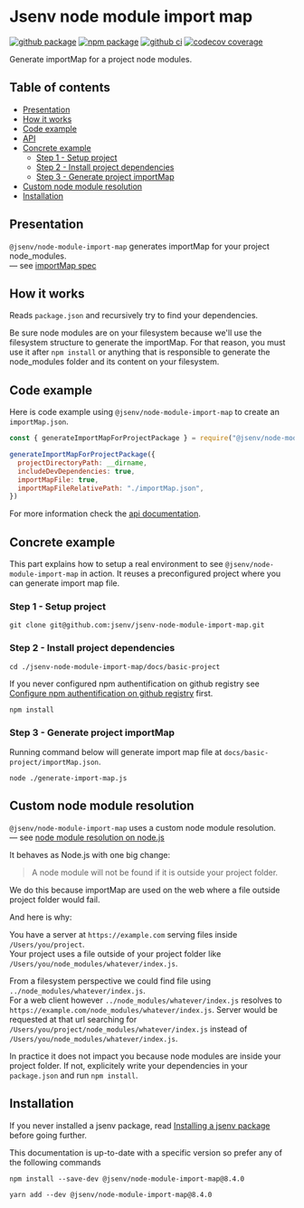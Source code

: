# Jsenv node module import map

[![github package](https://img.shields.io/github/package-json/v/jsenv/jsenv-node-module-import-map.svg?logo=github&label=package)](https://github.com/jsenv/jsenv-node-module-import-map/packages)
[![npm package](https://img.shields.io/npm/v/@jsenv/node-module-import-map.svg?logo=npm&label=package)](https://www.npmjs.com/package/@jsenv/node-module-import-map)
[![github ci](https://github.com/jsenv/jsenv-node-module-import-map/workflows/ci/badge.svg)](https://github.com/jsenv/jsenv-node-module-import-map/actions?workflow=ci)
[![codecov coverage](https://codecov.io/gh/jsenv/jsenv-node-module-import-map/branch/master/graph/badge.svg)](https://codecov.io/gh/jsenv/jsenv-node-module-import-map)

Generate importMap for a project node modules.

## Table of contents

- [Presentation](#Presentation)
- [How it works](#how-it-works)
- [Code example](#code-example)
- [API](./docs/api.md)
- [Concrete example](#concrete-example)
  - [Step 1 - Setup project](#step-1---setup-project)
  - [Step 2 - Install project dependencies](#step-2---install-project-dependencies)
  - [Step 3 - Generate project importMap](#step-3---generate-project-importMap)
- [Custom node module resolution](#custom-node-module-resolution)
- [Installation](#installation-using-npm)

## Presentation

`@jsenv/node-module-import-map` generates importMap for your project node_modules.<br />
— see [importMap spec](https://github.com/WICG/import-maps)

## How it works

Reads `package.json` and recursively try to find your dependencies.<br />

Be sure node modules are on your filesystem because we'll use the filesystem structure to generate the importMap. For that reason, you must use it after `npm install` or anything that is responsible to generate the node_modules folder and its content on your filesystem.<br />

## Code example

Here is code example using `@jsenv/node-module-import-map` to create an `importMap.json`.

```js
const { generateImportMapForProjectPackage } = require("@jsenv/node-module-import-map")

generateImportMapForProjectPackage({
  projectDirectoryPath: __dirname,
  includeDevDependencies: true,
  importMapFile: true,
  importMapFileRelativePath: "./importMap.json",
})
```

For more information check the [api documentation](./docs/api.md).

## Concrete example

This part explains how to setup a real environment to see `@jsenv/node-module-import-map` in action.
It reuses a preconfigured project where you can generate import map file.

### Step 1 - Setup project

```console
git clone git@github.com:jsenv/jsenv-node-module-import-map.git
```

### Step 2 - Install project dependencies

```console
cd ./jsenv-node-module-import-map/docs/basic-project
```

If you never configured npm authentification on github registry see [Configure npm authentification on github registry](https://github.com/jsenv/jsenv-core/blob/master/docs/installing-jsenv-package.md#configure-npm-authentification-on-github-registry) first.

```console
npm install
```

### Step 3 - Generate project importMap

Running command below will generate import map file at `docs/basic-project/importMap.json`.

```console
node ./generate-import-map.js
```

## Custom node module resolution

`@jsenv/node-module-import-map` uses a custom node module resolution.<br />
— see [node module resolution on node.js](https://nodejs.org/api/modules.html#modules_all_together)

It behaves as Node.js with one big change:

> A node module will not be found if it is outside your project folder.

We do this because importMap are used on the web where a file outside project folder would fail.<br/>

And here is why:

You have a server at `https://example.com` serving files inside `/Users/you/project`.<br />
Your project uses a file outside of your project folder like `/Users/you/node_modules/whatever/index.js`.

From a filesystem perspective we could find file using `../node_modules/whatever/index.js`.<br />
For a web client however `../node_modules/whatever/index.js` resolves to `https://example.com/node_modules/whatever/index.js`. Server would be requested at that url searching for `/Users/you/project/node_modules/whatever/index.js` instead of `/Users/you/node_modules/whatever/index.js`.

In practice it does not impact you because node modules are inside your project folder. If not, explicitely write your dependencies in your `package.json` and run `npm install`.

## Installation

If you never installed a jsenv package, read [Installing a jsenv package](https://github.com/jsenv/jsenv-core/blob/master/docs/installing-jsenv-package.md#installing-a-jsenv-package) before going further.

This documentation is up-to-date with a specific version so prefer any of the following commands

```console
npm install --save-dev @jsenv/node-module-import-map@8.4.0
```

```console
yarn add --dev @jsenv/node-module-import-map@8.4.0
```
